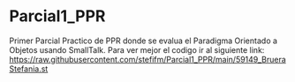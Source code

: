 # Parcial1_PPR

Primer Parcial Practico de PPR donde se evalua el Paradigma Orientado a Objetos usando SmallTalk. 
Para ver mejor el codigo ir al siguiente link: https://raw.githubusercontent.com/stefifm/Parcial1_PPR/main/59149_BrueraStefania.st
